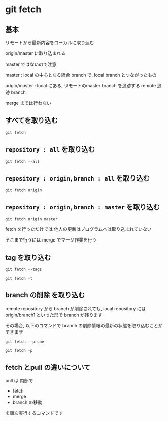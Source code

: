 
# git fetch


## 基本

リモートから最新内容をローカルに取り込む

origin/master に取り込まれる

master ではないので注意


master        : local の中心となる統合 branch で, local branch とつながったもの

origin/master : local にある, リモートのmaster branch を追跡する remote 追跡 branch


merge までは行わない



## すべてを取り込む

```
git fetch
```


## `repository : all` を取り込む

```
git fetch --all
```


## `repository : origin`, `branch : all` を取り込む

```
git fetch origin
```


## `repository : origin`, `branch : master` を取り込む

```
git fetch origin master
```

fetch を行っただけでは 他人の更新はプログラムへは取り込まれていない

そこまで行うには merge でマージ作業を行う


## tag を取り込む

```
git fetch --tags
```

```
git fetch -t
```


## branch の削除 を取り込む

remote repository から branch が削除されても,
local repository には origin/branch1 といった形で branch が残ります

その場合, 以下のコマンドで branch の削除情報の最新の状態を取り込むことができます

```
git fetch --prune
```

```
git fetch -p
```


## fetch とpull の違いについて

pull は 内部で

- fetch
- merge
- branch の移動

を順次実行するコマンドです


